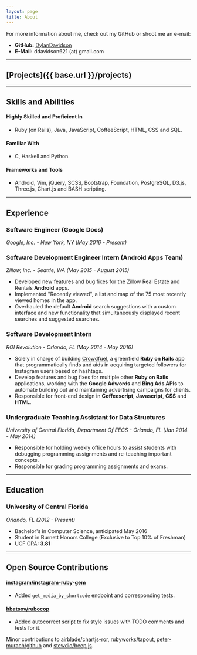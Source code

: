 ```yaml
---
layout: page
title: About
---
```


For more information about me, check out my GitHub or shoot me an e-mail:

* **GitHub:** [DylanDavidson](http://github.com/dylandavidson)
* **E-Mail:** ddavidson621 (at) gmail.com

-----

## [Projects]({{ base.url }}/projects)

-----

## Skills and Abilities

#### Highly Skilled and Proficient In

* Ruby (on Rails), Java, JavaScript, CoffeeScript, HTML, CSS and SQL.

#### Familiar With

* C, Haskell and Python.

#### Frameworks and Tools

* Android, Vim, jQuery, SCSS, Bootstrap, Foundation, PostgreSQL, D3.js, Three.js, Chart.js
and BASH scripting.

-----

## Experience

### Software Engineer (Google Docs)
*Google, Inc. - New York, NY (May 2016 - Present)*

### Software Development Engineer Intern (Android Apps Team)
*Zillow, Inc. - Seattle, WA (May 2015 - August 2015)*

* Developed new features and bug fixes for the Zillow Real Estate and Rentals **Android** apps.
* Implemented "Recently viewed", a list and map of the 75 most recently viewed homes in the app.
* Overhauled the default **Android** search suggestions with a custom interface and new functionality
that simultaneously displayed recent searches and suggested searches.

### Software Development Intern
*ROI Revolution - Orlando, FL (May 2014 - May 2016)*

* Solely in charge of building [Crowdfuel](http://crowdfuel.io), a greenfield **Ruby on Rails** app that
programmatically finds and aids in acquiring targeted followers for Instagram users based on hashtags.
* Develop features and bug fixes for multiple other **Ruby on Rails** applications, working with
the **Google Adwords** and **Bing Ads APIs** to automate building out and maintaining advertising campaigns
for clients.
* Responsible for front-end design in **Coffeescript**, **Javascript**, **CSS** and **HTML**.

### Undergraduate Teaching Assistant for Data Structures
*University of Central Florida, Department Of EECS - Orlando, FL (Jan 2014 - May 2014)*

* Responsible for holding weekly office hours to assist students with debugging programming assignments and re-teaching important concepts.
* Responsible for grading programming assignments and exams.

-----

## Education

### University of Central Florida
*Orlando, FL (2012 - Present)*

* Bachelor's in Computer Science, anticipated May 2016
* Student in Burnett Honors College (Exclusive to Top 10% of Freshman)
* UCF GPA: **3.81**

-----

## Open Source Contributions

#### [instagram/instagram-ruby-gem](https://github.com/instagram/instagram-ruby-gem)

* Added `get_media_by_shortcode` endpoint and corresponding tests.

#### [bbatsov/rubocop](https://github.com/bbatsov/rubocop)

* Added autocorrect script to fix style issues with TODO comments and tests for it.

Minor contributions to [airblade/chartjs-ror](https://github.com/airblade/chartjs-ror),
[rubyworks/tapout](https://github.com/rubyworks/tapout),
[peter-murach/github](https://github.com/peter-murach/github)
and [stewdio/beep.js](https://github.com/stewdio/beep.js).

